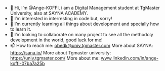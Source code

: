- 👋 Hi, I’m @Ange-KOFFI, i am a Digital Management student at TgMaster University, also at SAYNA ACADEMY.
- 👀 I’m interested in interresting in code but, sorry!
- 🌱 I’m currently learning all things about development and specially how to learn it.
- 💞️ I’m looking to collaborate on many project to see all the methodoly development in the world, good luck for me!
- 📫 How to reach me:  obedk@univ.tgmaster.com
More about SAYNA:  https://sana.io/
More about Tgmaster university:  https://univ.tgmaster.com/
More about me:  www.linkedin.com/in/ange-koffi-07ba7a25b
<!---
Ange-KOFFI/Ange-KOFFI is a ✨ special ✨ repository because its `README.md` (this file) appears on your GitHub profile.
You can click the Preview link to take a look at your changes.
--->
